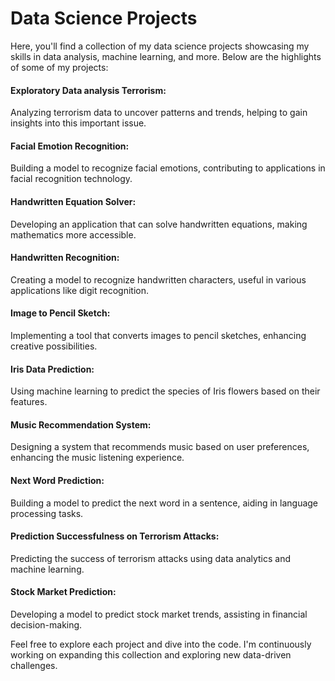 # Data Science Projects

Here, you'll find a collection of my data science projects showcasing my skills in data analysis, machine learning, and more. Below are the highlights of some of my projects:

#### Exploratory Data analysis Terrorism:

Analyzing terrorism data to uncover patterns and trends, helping to gain insights into this important issue.

#### Facial Emotion Recognition: 

Building a model to recognize facial emotions, contributing to applications in facial recognition technology.

#### Handwritten Equation Solver: 

Developing an application that can solve handwritten equations, making mathematics more accessible.

#### Handwritten Recognition: 

Creating a model to recognize handwritten characters, useful in various applications like digit recognition.

#### Image to Pencil Sketch: 

Implementing a tool that converts images to pencil sketches, enhancing creative possibilities.

#### Iris Data Prediction: 

Using machine learning to predict the species of Iris flowers based on their features.

#### Music Recommendation System: 

Designing a system that recommends music based on user preferences, enhancing the music listening experience.

#### Next Word Prediction: 

Building a model to predict the next word in a sentence, aiding in language processing tasks.

#### Prediction Successfulness on Terrorism Attacks: 

Predicting the success of terrorism attacks using data analytics and machine learning.

#### Stock Market Prediction: 

Developing a model to predict stock market trends, assisting in financial decision-making.

Feel free to explore each project and dive into the code. I'm continuously working on expanding this collection and exploring new data-driven challenges. 
